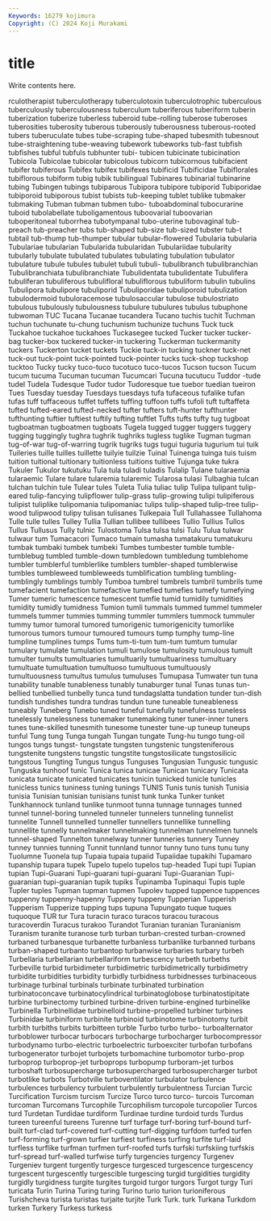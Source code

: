 ```yaml
---
Keywords: 16279 kojimura
Copyright: (C) 2024 Koji Murakami
---
```


# title

Write contents here.



rculotherapist tuberculotherapy
tuberculotoxin tuberculotrophic tuberculous tuberculously tuberculousness tuberculum tuberiferous tuberiform tuberin tuberization
tuberize tuberless tuberoid tube-rolling tuberose tuberoses tuberosities tuberosity tuberous tuberously
tuberousness tuberous-rooted tubers tuberuculate tubes tube-scraping tube-shaped tubesmith tubesnout tube-straightening
tube-weaving tubework tubeworks tub-fast tubfish tubfishes tubful tubfuls tubhunter tubi-
tubicen tubicinate tubicination Tubicola Tubicolae tubicolar tubicolous tubicorn tubicornous tubifacient
tubifer tubiferous Tubifex tubifex tubifexes tubificid Tubificidae Tubiflorales tubiflorous tubiform
tubig tubik tubilingual Tubinares tubinarial tubinarine tubing Tubingen tubings tubiparous
Tubipora tubipore tubiporid Tubiporidae tubiporoid tubiporous tubist tubists tub-keeping tublet
tublike tubmaker tubmaking Tubman tubman tubmen tubo- tuboabdominal tubocurarine tuboid
tubolabellate tuboligamentous tuboovarial tuboovarian tuboperitoneal tuborrhea tubotympanal tubo-uterine tubovaginal tub-preach
tub-preacher tubs tub-shaped tub-size tub-sized tubster tub-t tubtail tub-thump tub-thumper
tubular tubular-flowered Tubularia tubularia Tubulariae tubularian Tubularida tubularidan Tubulariidae tubularity
tubularly tubulate tubulated tubulates tubulating tubulation tubulator tubulature tubule tubules
tubulet tubuli tubuli- tubulibranch tubulibranchian Tubulibranchiata tubulibranchiate Tubulidentata tubulidentate Tubulifera
tubuliferan tubuliferous tubulifloral tubuliflorous tubuliform tubulin tubulins Tubulipora tubulipore tubuliporid
Tubuliporidae tubuliporoid tubulization tubulodermoid tubuloracemose tubulosaccular tubulose tubulostriato tubulous tubulously
tubulousness tubulure tubulures tubulus tubuphone tubwoman TUC Tucana Tucanae tucandera
Tucano tuchis tuchit Tuchman tuchun tuchunate tu-chung tuchunism tuchunize tuchuns
Tuck tuck Tuckahoe tuckahoe tuckahoes Tuckasegee tucked Tucker tucker tucker-bag
tucker-box tuckered tucker-in tuckering Tuckerman tuckermanity tuckers Tuckerton tucket tuckets
Tuckie tuck-in tucking tuckner tuck-net tuck-out tuck-point tuck-pointed tuck-pointer tucks
tuck-shop tuckshop tucktoo Tucky tucky tuco-tuco tucotuco tuco-tucos Tucson tucson
Tucum tucum tucuma Tucuman tucuman Tucumcari Tucuna tucutucu Tuddor -tude
tudel Tudela Tudesque Tudor tudor Tudoresque tue tuebor tuedian tueiron
Tues Tuesday tuesday Tuesdays tuesdays tufa tufaceous tufalike tufan tufas
tuff tuffaceous tuffet tuffets tuffing tuffoon tuffs tufoli tuft tuftaffeta
tufted tufted-eared tufted-necked tufter tufters tuft-hunter tufthunter tufthunting tuftier tuftiest
tuftily tufting tuftlet Tufts tufts tufty tug tugboat tugboatman tugboatmen
tugboats Tugela tugged tugger tuggers tuggery tugging tuggingly tughra tughrik
tughriks tugless tuglike Tugman tugman tug-of-war tug-of-warring tugrik tugriks tugs
tugui tuguria tugurium tui tuik Tuileries tuille tuilles tuillette tuilyie
tuilzie Tuinal Tuinenga tuinga tuis tuism tuition tuitional tuitionary tuitionless
tuitions tuitive Tujunga tuke tukra Tukuler Tukulor tukutuku Tula tula
tuladi tuladis Tulalip Tulane tularaemia tularaemic Tulare tulare tularemia tularemic
Tularosa tulasi Tulbaghia tulcan tulchan tulchin tule Tulear tules Tuleta
Tulia tuliac tulip Tulipa tulipant tulip-eared tulip-fancying tulipflower tulip-grass tulip-growing
tulipi tulipiferous tulipist tuliplike tulipomania tulipomaniac tulips tulip-shaped tulip-tree tulip-wood
tulipwood tulipy tulisan tulisanes Tulkepaia Tull Tullahassee Tullahoma Tulle tulle
tulles Tulley Tullia Tullian tullibee tullibees Tullio Tullius Tullos Tullus
Tullusus Tully tulnic Tulostoma Tulsa tulsa tulsi Tulu Tulua tulwar
tulwaur tum Tumacacori Tumaco tumain tumasha tumatakuru tumatukuru tumbak tumbaki
tumbek tumbeki Tumbes tumbester tumble tumble- tumblebug tumbled tumble-down tumbledown
tumbledung tumblehome tumbler tumblerful tumblerlike tumblers tumbler-shaped tumblerwise tumbles tumbleweed
tumbleweeds tumblification tumbling tumbling- tumblingly tumblings tumbly Tumboa tumbrel tumbrels
tumbril tumbrils tume tumefacient tumefaction tumefactive tumefied tumefies tumefy tumefying
Tumer tumeric tumescence tumescent tumfie tumid tumidily tumidities tumidity tumidly
tumidness Tumion tumli tummals tummed tummel tummeler tummels tummer tummies
tumming tummler tummlers tummock tummuler tummy tumor tumoral tumored tumorigenic
tumorigenicity tumorlike tumorous tumors tumour tumoured tumours tump tumphy tump-line
tumpline tumplines tumps Tums tum-ti-tum tum-tum tumtum tumular tumulary tumulate
tumulation tumuli tumulose tumulosity tumulous tumult tumulter tumults tumultuaries tumultuarily
tumultuariness tumultuary tumultuate tumultuation tumultuoso tumultuous tumultuously tumultuousness tumultus tumulus
tumuluses Tumupasa Tumwater tun tuna tunability tunable tunableness tunably tunaburger
tunal Tunas tunas tun-bellied tunbellied tunbelly tunca tund tundagslatta tundation
tunder tun-dish tundish tundishes tundra tundras tundun tune tuneable tuneableness
tuneably Tuneberg Tunebo tuned tuneful tunefully tunefulness tuneless tunelessly tunelessness
tunemaker tunemaking tuner tuner-inner tuners tunes tune-skilled tunesmith tunesome tunester
tune-up tuneup tuneups tunful Tung tung Tunga tungah Tungan tungate
Tung-hu tungo tung-oil tungos tungs tungst- tungstate tungsten tungstenic tungsteniferous
tungstenite tungstens tungstic tungstite tungstosilicate tungstosilicic tungstous Tungting Tungus tungus
Tunguses Tungusian Tungusic tungusic Tunguska tunhoof tunic Tunica tunica tunicae
Tunican tunicary Tunicata tunicata tunicate tunicated tunicates tunicin tunicked tunicle
tunicles tunicless tunics tuniness tuning tunings TUNIS Tunis tunis tunish
Tunisia tunisia Tunisian tunisian tunisians tunist tunk tunka Tunker tunket
Tunkhannock tunland tunlike tunmoot tunna tunnage tunnages tunned tunnel tunnel-boring
tunneled tunneler tunnelers tunneling tunnelist tunnelite Tunnell tunnelled tunneller tunnellers
tunnellike tunnelling tunnellite tunnelly tunnelmaker tunnelmaking tunnelman tunnelmen tunnels tunnel-shaped
Tunnelton tunnelway tunner tunneries tunnery Tunney tunney tunnies tunning Tunnit
tunnland tunnor tunny tuno tuns tunu tuny Tuolumne Tuonela tup
Tupaia tupaia tupaiid Tupaiidae tupakihi Tupamaro tupanship tupara tupek Tupelo
tupelo tupelos tup-headed Tupi tupi Tupian tupian Tupi-Guarani Tupi-guarani tupi-guarani
Tupi-Guaranian Tupi-guaranian tupi-guaranian tupik tupiks Tupinamba Tupinaqui Tupis tuple Tupler
tuples Tupman tupman tupmen Tupolev tupped tuppence tuppences tuppenny tuppenny-hapenny
Tuppeny tuppeny Tupperian Tupperish Tupperism Tupperize tupping tups tupuna Tupungato
tuque tuques tuquoque TUR tur Tura turacin turaco turacos turacou
turacous turacoverdin Turacus turakoo Turandot Turanian turanian Turanianism Turanism turanite
turanose turb turban turban-crested turban-crowned turbaned turbanesque turbanette turbanless turbanlike
turbanned turbans turban-shaped turbanto turbantop turbanwise turbaries turbary turbeh Turbellaria
turbellarian turbellariform turbescency turbeth turbeths Turbeville turbid turbidimeter turbidimetric turbidimetrically
turbidimetry turbidite turbidities turbidity turbidly turbidness turbidnesses turbinaceous turbinage turbinal
turbinals turbinate turbinated turbination turbinatoconcave turbinatocylindrical turbinatoglobose turbinatostipitate turbine turbinectomy
turbined turbine-driven turbine-engined turbinelike Turbinella Turbinellidae turbinelloid turbine-propelled turbiner turbines
Turbinidae turbiniform turbinite turbinoid turbinotome turbinotomy turbit turbith turbiths turbits
turbitteen turble Turbo turbo turbo- turboalternator turboblower turbocar turbocars turbocharge
turbocharger turbocompressor turbodynamo turbo-electric turboelectric turboexciter turbofan turbofans turbogenerator turbojet
turbojets turbomachine turbomotor turbo-prop turboprop turboprop-jet turboprops turbopump turboram-jet turbos
turboshaft turbosupercharge turbosupercharged turbosupercharger turbot turbotlike turbots Turbotville turboventilator turbulator
turbulence turbulences turbulency turbulent turbulently turbulentness Turcian Turcic Turcification Turcism
turcism Turcize Turco turco turco- turcois Turcoman turcoman Turcomans Turcophile
Turcophilism turcopole turcopolier Turcos turd Turdetan Turdidae turdiform Turdinae turdine
turdoid turds Turdus tureen tureenful tureens Turenne turf turfage turf-boring
turf-bound turf-built turf-clad turf-covered turf-cutting turf-digging turfdom turfed turfen turf-forming
turf-grown turfier turfiest turfiness turfing turfite turf-laid turfless turflike turfman
turfmen turf-roofed turfs turfski turfskiing turfskis turf-spread turf-walled turfwise turfy
turgencies turgency Turgenev Turgeniev turgent turgently turgesce turgesced turgescence turgescency
turgescent turgescently turgescible turgescing turgid turgidities turgidity turgidly turgidness turgite
turgites turgoid turgor turgors Turgot turgy Turi turicata Turin Turina
Turing turing Turino turio turion turioniferous Turishcheva turista turistas turjaite
turjite Turk Turk. turk Turkana Turkdom turken Turkery Turkess turkess
